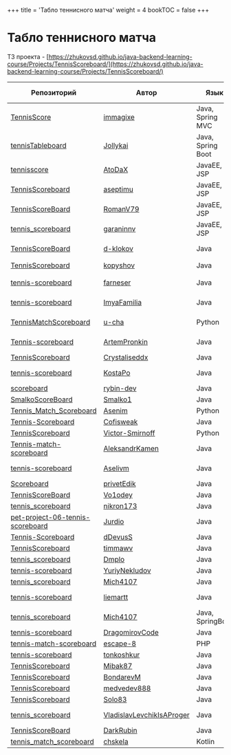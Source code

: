 +++
title = 'Табло теннисного матча'
weight = 4
bookTOC = false
+++

# Табло теннисного матча

ТЗ проекта - [https://zhukovsd.github.io/java-backend-learning-course/Projects/TennisScoreboard/](https://zhukovsd.github.io/java-backend-learning-course/Projects/TennisScoreboard/)

| Репозиторий                                                      | Автор                                   | Язык              | Ревью                                                                    | Автор ревью |
|------------------------------------------------------------------|-----------------------------------------|-------------------|--------------------------------------------------------------------------|----------|
| [TennisScore](https://github.com/immagixe/TennisScore)           | [immagixe](https://github.com/immagixe) | Java, Spring MVC  |                                                                          |
| [tennisTableboard](https://github.com/Jollykai/tennisTableboard) | [Jollykai](https://github.com/Jollykai) | Java, Spring Boot |                                                                          |
| [tennisscore](https://github.com/AtoDaX/tennisscore)             | [AtoDaX](https://github.com/AtoDaX)    | JavaEE, JSP | 🎬 [Видео](https://t.me/zhukovsd_it_chat/5538) | [zhukovsd](https://t.me/zhukovsd) |
| [TennisScoreboard](https://github.com/aseptimu/TennisScoreboard) | [aseptimu](https://github.com/aseptimu) | JavaEE, JSP |  |
| [TennisScoreBoard](https://github.com/RomanV79/TennisScoreBoard) | [RomanV79](https://github.com/RomanV79) | JavaEE, JSP | 🎬 [Видео](https://www.youtube.com/watch?v=mI7SICN0ekc) | [zhukovsd](https://t.me/zhukovsd) |
| [tennis_scoreboard](https://github.com/garaninnv/tennis_scoreboard) | [garaninnv](https://github.com/garaninnv) | JavaEE, JSP |  |
| [TennisScoreBoard](https://github.com/d-klokov/TennisScoreBoard) | [d-klokov](https://github.com/d-klokov) | Java | 📝 [Заметки](https://t.me/zhukovsd_it_chat/13171) | [zhukovsd](https://t.me/zhukovsd) |
| [TennisScoreboard](https://github.com/kopyshov/TennisScoreboard) | [kopyshov](https://github.com/kopyshov) | Java | 🎬 [Видео](https://t.me/zhukovsd_it_chat/19560) | [zhukovsd](https://t.me/zhukovsd) |
| [tennis-scoreboard](https://github.com/farneser/tennis-scoreboard) | [farneser](https://github.com/farneser) | Java | 📝 [Заметки](https://gist.github.com/zhukovsd/f18617439273169bfbd9054707bb5c53) | [zhukovsd](https://t.me/zhukovsd) |
| [tennis-scoreboard](https://github.com/ImyaFamilia/tennis-scoreboard/tree/main) | [ImyaFamilia](https://github.com/ImyaFamilia) | Java | 📝 [Заметки](https://gist.github.com/zhukovsd/36966961ed3ca1223471ae561aa19fbd) | [zhukovsd](https://t.me/zhukovsd) |
| [TennisMatchScoreboard](https://github.com/u-cha/tennisMatchScoreboard/) | [u-cha](https://github.com/u-cha) | Python | 📝 [Заметки](https://gist.github.com/zhukovsd/8c6a07afd054725ae73a57b48f182e87) | [zhukovsd](https://t.me/zhukovsd) |
| [Tennis-scoreboard](https://github.com/ArtemPronkin/Tennis-scoreboard) | [ArtemPronkin](https://github.com/ArtemPronkin) | Java | 📝 [Заметки](https://gist.github.com/zhukovsd/e3ee8db70b496612dd82b4610dd5f94f) | [zhukovsd](https://t.me/zhukovsd) |
| [TennisScoreboard](https://github.com/Crystaliseddx/TennisScoreboard) | [Crystaliseddx](https://github.com/Crystaliseddx) | Java |  |
| [tennis-scoreboard](https://github.com/KostaPo/tennis-scoreboard) | [KostaPo](https://github.com/KostaPo) | Java | 📝 [Заметки](https://gist.github.com/zhukovsd/1992c9dd50d679cb0b870d2cfb8be493) | [zhukovsd](https://t.me/zhukovsd) |
| [scoreboard](https://github.com/rybin-dev/scoreboard) | [rybin-dev](https://github.com/rybin-dev) | Java |  |
| [SmalkoScoreBoard](https://github.com/Smalko1/SmalkoScoreBoard/tree/migration_to_H2_database) | [Smalko1](https://github.com/Smalko1) | Java |  |
| [Tennis_Match_Scoreboard](https://github.com/Asenim/Tennis_Match_Scoreboard) | [Asenim](https://github.com/Asenim) | Python |  |
| [Tennis-Scoreboard](https://github.com/Cofisweak/Tennis-Scoreboard) | [Cofisweak](https://github.com/Cofisweak) | Java |  |
| [TennisScoreboard](https://github.com/Victor-Smirnoff/TennisScoreboard) | [Victor-Smirnoff](https://github.com/Victor-Smirnoff) | Python |  |
| [Tennis-match-scoreboard](https://github.com/AleksandrKamen/Tennis-match-scoreboard) | [AleksandrKamen](https://github.com/AleksandrKamen) | Java |  |
| [tennis-scoreboard](https://github.com/Aselivm/tennis-scoreboard) | [Aselivm](https://github.com/Aselivm) | Java | 📝 [Заметки](https://gist.github.com/Asenim/b9cc5d0281141c5049f6625774c1ebb8) | [coderilya](https://t.me/coderilya) |
| [Scoreboard](https://github.com/privetEdik/Scoreboard/tree/master) | [privetEdik](https://github.com/privetEdik) | Java   |                   |
| [TennisScoreBoard](https://github.com/Vo1odey/TennisScoreBoard)    | [Vo1odey](https://github.com/Vo1odey)       | Java   |                   |
| [tennis_scoreboard](https://github.com/nikron173/tennis_scoreboard)                            | [nikron173](https://github.com/nikron173) | Java   |                   |
| [pet-project-06-tennis-scoreboard](https://github.com/Jurdio/pet-project-06-tennis-scoreboard) | [Jurdio](https://github.com/Jurdio)       | Java   |  📝 [Заметки](https://gist.github.com/zhukovsd/bb0d6e3347f1187c73addbe9a46e43da) | [zhukovsd](https://t.me/zhukovsd) |
| [Tennis-Scoreboard](https://github.com/dDevusS/Tennis-Scoreboard) | [dDevusS](https://github.com/dDevusS)       | Java   |  |
| [TennisScoreboard](https://github.com/timmawv/TennisScoreboard) | [timmawv](https://github.com/timmawv) | Java   |                   |
| [tennis_scoreboard](https://github.com/Dmplo/tennis_scoreboard) | [Dmplo](https://github.com/Dmplo)     | Java   |                   |
| [tennis-scoreboard](https://github.com/YuriyNekludov/tennis-scoreboard) | [YuriyNekludov](https://github.com/YuriyNekludov) | Java   |                   |
| [tennis_scoreboard](https://github.com/Mich4107/tennis_scoreboard)      | [Mich4107](https://github.com/Mich4107)           | Java   |                   |
[tennis-scoreboard](https://github.com/liemartt/tennis-scoreboard) | [liemartt](https://github.com/liemartt) | Java | 📝 [Заметки](https://gist.github.com/krios2146/4bd2b2f111a0e676a91119989aa6f480) | [Krios](https://t.me/krios2146) |
| [tennis_scoreboard](https://github.com/Mich4107/tennis_scoreboard) | [Mich4107](https://github.com/Mich4107) | Java, SpringBoot |  |  |
| [tennis-scoreboard](https://github.com/DragomirovCode/tennis-scoreboard) | [DragomirovCode](https://github.com/DragomirovCode) | Java |  |  |
| [tennis-match-scoreboard](https://github.com/escape-8/tennis-match-scoreboard) | [escape-8](https://github.com/escape-8) | PHP |  |  |
| [tennis-scoreboard](https://github.com/tonkoshkur/tennis-scoreboard) | [tonkoshkur](https://github.com/tonkoshkur) | Java |  |  |
| [TennisScoreboard](https://github.com/Mibak87/TennisScoreboard) | [Mibak87](https://github.com/Mibak87) | Java |  |  |
| [TennisScoreboard](https://github.com/BondarevM/TennisScoreboard) | [BondarevM](https://github.com/BondarevM) | Java |  |  |
| [TennisScoreboard](https://github.com/medvedev888/TennisScoreboard) | [medvedev888](https://github.com/medvedev888) | Java |  |  |
| [TennisScoreboard](https://github.com/Solo83/TennisScoreboard) | [Solo83](https://github.com/Solo83) | Java |  |  |
| [tennis_scoreboard](https://github.com/VladislavLevchikIsAProger/tennis_scoreboard) | [VladislavLevchikIsAProger](https://github.com/VladislavLevchikIsAProger) | Java | 📝 [Заметки](https://gist.github.com/Asenim/35d2346498104c4fa46fc6a099638072) | [Иван](http://t.me/makeitvsolo) |
| [TennisScoreBoard](https://github.com/DarkRubin/TennisScoreBoard) | [DarkRubin](https://github.com/DarkRubin) | Java |  |  |
| [tennis_match_scoreboard](https://github.com/chskela/tennis_match_scoreboard) | [chskela](https://github.com/chskela) | Kotlin |  |  |


